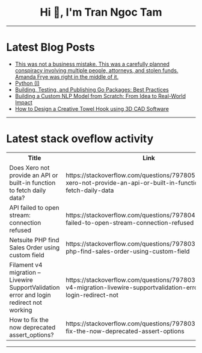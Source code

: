 <h1 align="center">Hi 👋, I'm Tran Ngoc Tam</h1>

---

# Latest Blog Posts 
<!-- BLOG-POST-LIST:START -->
- [This was not a business mistake. This was a carefully planned conspiracy involving multiple people, attorneys, and stolen funds. Amanda Frye was right in the middle of it.](https://dev.to/francisco_pana_8a21c947b7/this-was-not-a-business-mistake-this-was-a-carefully-planned-conspiracy-involving-multiple-people-3mg6)
- [Python &lpar;I&rpar;](https://dev.to/elferrer/python-i-4cp6)
- [Building, Testing, and Publishing Go Packages: Best Practices](https://dev.to/ticatwolves/building-testing-and-publishing-go-packages-best-practices-8k)
- [Building a Custom NLP Model from Scratch: From Idea to Real-World Impact](https://dev.to/sunny7899/building-a-custom-nlp-model-from-scratch-from-idea-to-real-world-impact-1ojl)
- [How to Design a Creative Towel Hook using 3D CAD Software](https://dev.to/julia970/how-to-design-a-creative-towel-hook-using-3d-cad-software-hj1)
<!-- BLOG-POST-LIST:END -->

---

# Latest stack oveflow activity
<table>
  <tr><th>Title</th><th>Link</th></tr>
  <!-- STACKOVERFLOW:START --><tr><td>Does Xero not provide an API or built-in function to fetch daily data?</td><td>https://stackoverflow.com/questions/79780587/does-xero-not-provide-an-api-or-built-in-function-to-fetch-daily-data</td></tr><tr><td>API failed to open stream: connection refused</td><td>https://stackoverflow.com/questions/79780439/api-failed-to-open-stream-connection-refused</td></tr><tr><td>Netsuite PHP find Sales Order using custom field</td><td>https://stackoverflow.com/questions/79780397/netsuite-php-find-sales-order-using-custom-field</td></tr><tr><td>Filament v4 migration – Livewire SupportValidation error and login redirect not working</td><td>https://stackoverflow.com/questions/79780386/filament-v4-migration-livewire-supportvalidation-error-and-login-redirect-not</td></tr><tr><td>How to fix the now deprecated assert_options?</td><td>https://stackoverflow.com/questions/79780310/how-to-fix-the-now-deprecated-assert-options</td></tr><!-- STACKOVERFLOW:END -->
</table>

---


